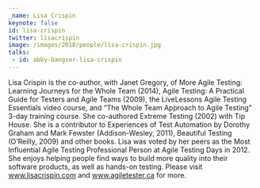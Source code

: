 ```yaml
---
_name: Lisa Crispin
keynote: false
id: lisa-crispin
twitter: lisacrispin ‏
image: /images/2018/people/lisa-crispin.jpg
talks:
 - id: abby-bangser-lisa-crispin
---
```


Lisa Crispin is the co-author, with Janet Gregory, of More Agile Testing: Learning Journeys for the Whole Team (2014), Agile Testing: A Practical Guide for Testers and Agile Teams (2009), the LiveLessons Agile Testing Essentials video course, and “The Whole Team Approach to Agile Testing” 3-day training course. She co-authored Extreme Testing (2002) with Tip House. She is a contributor to Experiences of Test Automation by Dorothy Graham and Mark Fewster (Addison-Wesley, 2011), Beautiful Testing (O’Reilly, 2009) and other books. Lisa was voted by her peers as the Most Influential Agile Testing Professional Person at Agile Testing Days in 2012. She enjoys helping people find ways to build more quality into their software products, as well as hands-on testing. Please visit <a href="www.lisacrispin.com">www.lisacrispin.com</a> and <a href="www.agiletester.ca">www.agiletester.ca</a> for more.

